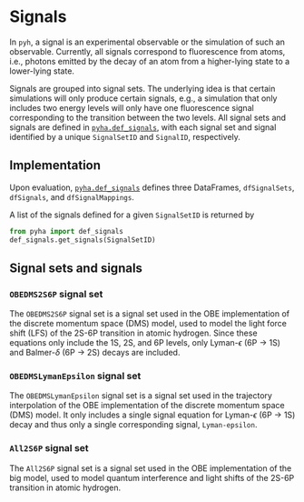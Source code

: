 # Signals

In `pyh`, a signal is an experimental observable or the simulation of such an observable. Currently, all signals correspond to fluorescence from atoms, i.e., photons emitted by the decay of an atom from a higher-lying state to a lower-lying state.

Signals are grouped into signal sets. The underlying idea is that certain simulations will only produce certain signals, e.g., a simulation that only includes two energy levels will only have one fluorescence signal corresponding to the transition between the two levels. All signal sets and signals are defined in [`pyha.def_signals`](https://gitlab.mpcdf.mpg.de/lmaisen/pyha/-/blob/master/def_signals.py), with each signal set and signal identified by a unique `SignalSetID` and `SignalID`, respectively.

## Implementation

Upon evaluation, [`pyha.def_signals`](https://gitlab.mpcdf.mpg.de/lmaisen/pyha/-/blob/master/def_signals.py) defines three DataFrames, `dfSignalSets`, `dfSignals`, and `dfSignalMappings`.

A list of the signals defined for a given `SignalSetID` is returned by

```Python
from pyha import def_signals
def_signals.get_signals(SignalSetID)
```

## Signal sets and signals

### `OBEDMS2S6P` signal set

The `OBEDMS2S6P` signal set is a signal set used in the OBE implementation of the discrete momentum space (DMS) model, used to model the light force shift (LFS) of the 2S-6P transition in atomic hydrogen. Since these equations only include the 1S, 2S, and 6P levels, only Lyman-$\epsilon$ (6P $\rightarrow$ 1S) and Balmer-$\delta$ (6P $\rightarrow$ 2S) decays are included.

### `OBEDMSLymanEpsilon` signal set

The `OBEDMSLymanEpsilon` signal set is a signal set used in the trajectory interpolation of the OBE implementation of the discrete momentum space (DMS) model. It only includes a single signal equation for Lyman-$\epsilon$ (6P $\rightarrow$ 1S) decay and thus only a single corresponding signal, `Lyman-epsilon`.

### `All2S6P` signal set

The `All2S6P` signal set is a signal set used in the OBE implementation of the big model, used to model quantum interference and light shifts of the 2S-6P transition in atomic hydrogen.

